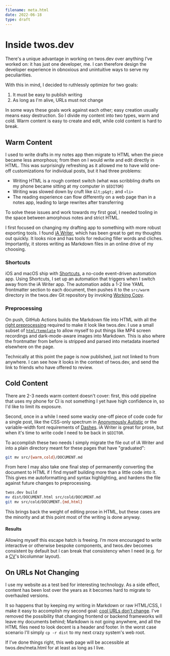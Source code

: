 ```yaml
---
filename: meta.html
date: 2022-06-18
type: draft
---
```


# Inside twos.dev

There's a unique advantage in working on twos.dev over anything I’ve worked on: it has just one developer, me. I can therefore design the developer experience in obnoxious and unintuitive ways to serve my peculiarities.

With this in mind, I decided to ruthlessly optimize for two goals:

1. It must be easy to publish writing
2. As long as I'm alive, URLs must not change

In some ways these goals work against each other; easy creation usually means easy destruction. So I divide my content into two types, warm and cold. Warm content is easy to create and edit, while cold content is hard to break.

## Warm Content

I used to write drafts in my notes app then migrate to HTML when the piece became less amorphous; from then on I would write and edit directly in HTML. This was surprisingly refreshing as it allowed me to have wild one-off customizations for individual posts, but it had three problems:

- Writing HTML is a rough context switch (what was scribbling drafts on my phone became sitting at my computer in `$EDITOR`)
- Writing was slowed down by cruft like `&lt;p&gt;` and `<li>`
- The reading experience can flow differently on a web page than in a notes app, leading to large rewrites after transferring

To solve these issues and work towards my first goal, I needed tooling in the space between amorphous notes and strict HTML.

I first focused on changing my drafting app to something with more robust exporting tools. I found [iA Writer](https://ia.net/writer), which has been great to get my thoughts out quickly. It  looks nice and has tools for reducing filler words and cliches. Importantly, it stores writing as Markdown files in an online drive of my choosing.

### Shortcuts

iOS and macOS ship with [Shortcuts](https://apps.apple.com/us/app/shortcuts/id1462947752), a no-code event-driven automation app. Using Shortcuts, I set up an automation that triggers when I switch away from the iA Writer app. The automation adds a 1-2 line YAML frontmatter section to each document, then pushes it to the `src/warm` directory in the twos.dev Git repository by invoking [Working Copy](https://workingcopyapp.com).

### Preprocessing

On push, GitHub Actions builds the Markdown file into HTML with all the [right preprocessing](https://github.com/glacials/twos.dev/blob/main/cmd/build_document.go) required to make it look like twos.dev. I use a small subset of [`html/template`](https://pkg.go.dev/html/template) to allow myself to put things like MP4 screen recordings and dark-mode-aware images into Markdown. This is also where the frontmatter from before is stripped and parsed into metadata inserted elsewhere on the page.

Technically at this point the page is now published, just not linked to from anywhere. I can see how it looks in the context of twos.dev, and send the link to friends who have offered to review.

## Cold Content

There are 2-3 needs warm content doesn't cover: first, this odd pipeline that uses my phone for CI is not something I yet have high confidence in, so I'd like to limit its exposure.

Second, once in a while I need some wacky one-off piece of code code for a single post, like the CSS-only spectrum in [Anonymously Autistic](autism.html) or the variable-width font requirements of [Dashes](dashes.html). iA Writer is great for prose, but when it's time to write code I need to be back in `$EDITOR`. 

To accomplish these two needs I simply migrate the file out of iA Writer and into a plain directory meant for these pages that have "graduated":

```sh
git mv src/{warm,cold}/DOCUMENT.md
```

From here I may also take one final step of permanently converting the document to HTML if I find myself building more than a little code into it. This gives me autoformatting and syntax highlighting, and hardens the file against future changes to preprocessing.

```sh
twos.dev build
mv dist/DOCUMENT.html src/cold/DOCUMENT.md
git mv src/cold/DOCUMENT.{md,html}
```

This brings back the weight of editing prose in HTML, but these cases are the minority and at this point most of the writing is done anyway.

#### Results

Allowing myself this escape hatch is freeing. I’m more encouraged to write interactive or otherwise bespoke components, and twos.dev becomes consistent by default but I can break that consistency when I need (e.g. for a [CV](cv.html)'s bicolumnar layout).

## On URLs Not Changing

I use my website as a test bed for interesting technology. As a side effect, content has been lost over the years as it becomes hard to migrate to overhauled versions.

It so happens that by keeping my writing in Markdown or raw HTML/CSS, I make it easy to accomplish my second goal: [cool URLs don’t change](https://www.w3.org/Provider/Style/URI). I've removed the possibility that changing frontend or backend frameworks will leave my documents behind; Markdown is not going anywhere, and all the HTML files need to look decent is a header and footer. In the worst case scenario I'll simply `cp -r dist` to my next crazy system's web root.

If I’ve done things right, this web page will be accessible at twos.dev/meta.html for at least as long as I live.